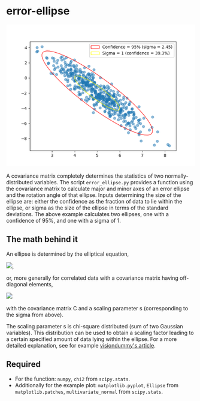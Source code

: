 # error-ellipse
![Example plot with data and error ellipses](plot.png?raw=true)

A covariance matrix completely determines the statistics of two normally-distributed variables. The script `error_ellipse.py` provides a function using the covariance matrix to calculate major and minor axes of an error ellipse and the rotation angle of that ellipse. Inputs determining the size of the ellipse are: either the confidence as the fraction of data to lie within the ellipse, or sigma as the size of the ellipse in terms of the standard deviations. The above example calculates two ellipses, one with a confidence of 95%, and one with a sigma of 1.

## The math behind it
An ellipse is determined by the elliptical equation,

<img src="https://render.githubusercontent.com/render/math?math=(\frac{x}{\sigma_x})^2 %2B (\frac{y}{\sigma_y})^2 = s">,

or, more generally for correlated data with a covariance matrix having off-diagonal elements,

<img src="https://render.githubusercontent.com/render/math?math=(x, y)C^{-1} (x\atop y) = s">

with the covariance matrix C and a scaling parameter s (corresponding to the sigma from above).

The scaling parameter s is chi-square distributed (sum of two Gaussian variables). This distribution can be used to obtain a scaling factor leading to a certain specified amount of data lying within the ellipse.
For a more detailed explanation, see for example [visiondummy's article](https://www.visiondummy.com/2014/04/draw-error-ellipse-representing-covariance-matrix/).

## Required
- For the function: `numpy`, `chi2` from `scipy.stats`.
- Additionally for the example plot: `matplotlib.pyplot`, `Ellipse` from `matplotlib.patches`, `multivariate_normal` from `scipy.stats`.
